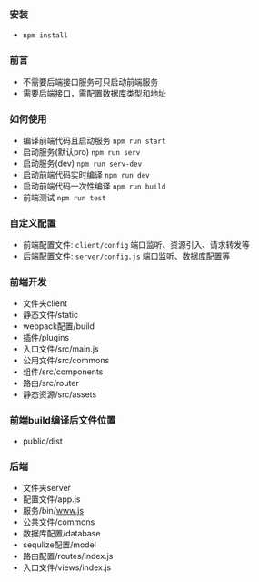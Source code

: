 ### 安装
* `npm install`

### 前言
* 不需要后端接口服务可只启动前端服务
* 需要后端接口，需配置数据库类型和地址

### 如何使用
* 编译前端代码且启动服务 `npm run start`
* 启动服务(默认pro) `npm run serv`
* 启动服务(dev) `npm run serv-dev`
* 启动前端代码实时编译 `npm run dev`
* 启动前端代码一次性编译 `npm run build`
* 前端测试 `npm run test`

### 自定义配置
* 前端配置文件: `client/config`
  端口监听、资源引入、请求转发等
* 后端配置文件: `server/config.js`
  端口监听、数据库配置等

### 前端开发
* 文件夹client
* 静态文件/static
* webpack配置/build
* 插件/plugins
* 入口文件/src/main.js
* 公用文件/src/commons
* 组件/src/components
* 路由/src/router
* 静态资源/src/assets

### 前端build编译后文件位置
* public/dist

### 后端
* 文件夹server
* 配置文件/app.js
* 服务/bin/www.js
* 公共文件/commons
* 数据库配置/database
* sequlize配置/model
* 路由配置/routes/index.js
* 入口文件/views/index.js
